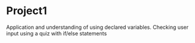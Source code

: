 # Project1
Application and understanding of using declared variables. Checking user input using a quiz with if/else statements
